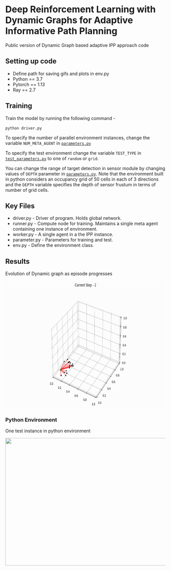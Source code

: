 # Deep Reinforcement Learning with Dynamic Graphs for Adaptive Informative Path Planning

Public version of Dynamic Graph based adaptive IPP approach code

## Setting up code

* Define path for saving gifs and plots in env.py
* Python == 3.7
* Pytorch == 1.13
* Ray == 2.7

## Training

Train the model by running the following command -

```
python driver.py
```
To specify the number of parallel environment instances, change the variable ```NUM_META_AGENT``` in [```parameters.py```](parameters.py)

To specify the test environment change the variable ```TEST_TYPE``` in [```test_parameters.py```](test_parameters.py) to one of ```random``` or ```grid```.

You can change the range of target detection in sensor module by changing values of ```DEPTH``` parameter in [```parameters.py```](parameters.py). Note that the environment built in python considers an occupancy grid of 50 cells in each of 3 directions and the ```DEPTH``` variable specifies the depth of sensor frustum in terms of number of grid cells.

## Key Files

* driver.py - Driver of program. Holds global network.
* runner.py - Compute node for training. Maintains a single meta agent containing one instance of environment.
* worker.py - A single agent in a the IPP instance.
* parameter.py - Parameters for training and test.
* env.py - Define the environment class.

## Results

Evolution of Dynamic graph as episode progresses

<img src=gifs/dynaGr.gif width=711 height=400>

### Python Environment

One test instance in python environment

<img src=https://github.com/AccGen99/3d_ipp/blob/main/%20uav_1.gif width=711 height=400>
